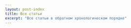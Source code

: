 ```yaml
---
layout: post-index
title: Все статьи
excerpt: "Все статьи в обратном хронологическом порядке"
---
```

